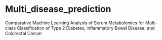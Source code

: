 # Multi_disease_prediction
Comparative Machine Learning Analysis of Serum Metabolomics for Multi-class Classification of Type 2 Diabetes, Inflammatory Bowel Disease, and Colorectal Cancer
